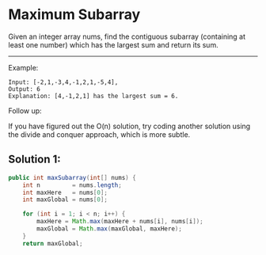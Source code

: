 # Maximum Subarray

Given an integer array nums, find the contiguous subarray (containing at least one number) which has the largest sum and return its sum.

--- 

Example:

```
Input: [-2,1,-3,4,-1,2,1,-5,4],
Output: 6
Explanation: [4,-1,2,1] has the largest sum = 6.
```

Follow up: 

If you have figured out the O(n) solution, try coding another solution using the divide and conquer approach, which is more subtle.

## Solution 1:

```java
public int maxSubarray(int[] nums) {
    int n         = nums.length;
    int maxHere   = nums[0];
    int maxGlobal = nums[0];

    for (int i = 1; i < n; i++) {
        maxHere = Math.max(maxHere + nums[i], nums[i]);
        maxGlobal = Math.max(maxGlobal, maxHere);
    }
    return maxGlobal;
```

